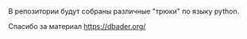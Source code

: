 В репозитории будут собраны различные "трюки" по языку python. 

Спасибо за материал https://dbader.org/
